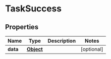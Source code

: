 

# TaskSuccess

## Properties

Name | Type | Description | Notes
------------ | ------------- | ------------- | -------------
**data** | [**Object**](.md) |  |  [optional]



